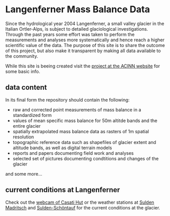 # Langenferner Mass Balance Data

Since the hydrological year 2004 Langenferner, a small valley glacier in the Italian Ortler-Alps, is subject to detailed glaciological investigations. Through the past years some effort was taken to perform the measurements and analyses more systematically and hence reach a higher scientific value of the data. The purpose of this site is to share the outcome of this project, but also make it transparent by making all data available to the community.

While this site is beeing created visit the [project at the ACINN website](https://www.uibk.ac.at/acinn/research/ice-and-climate/projects/mass-balance-vedretta-lunga.html.en) for some basic info.

## data content

In its final form the repository should contain the following: 

 - raw and corrected point measurements of mass balance in a standardized form
 - values of mean specific mass balance for 50m altitde bands and the entire glacier  
 - spatially extrapolated mass balance data as rasters of 1m  spatial resolution
 - topographic reference data such as shapefiles of glacier extent and altitude bands, as well as digital terrain models
 - reports and papers documenting field work and analyses
 - selected set of pictures documenting condtitions and changes of the glacier
 
and some more...

## current conditions at Langenferner
Check out the [webcam of Casati Hut](https://tl.scenaridigitali.com/cevedale/images/cevedale.jpg) or the weather stations at [Sulden Madritsch](http://wetter.provinz.bz.it/hoehenwindstationen.asp?stat_stid=115) and [Sulden-Schöntauf](http://wetter.provinz.bz.it/hoehenwindstationen.asp?stat_stid=114) for the current conditions at the glacier.

